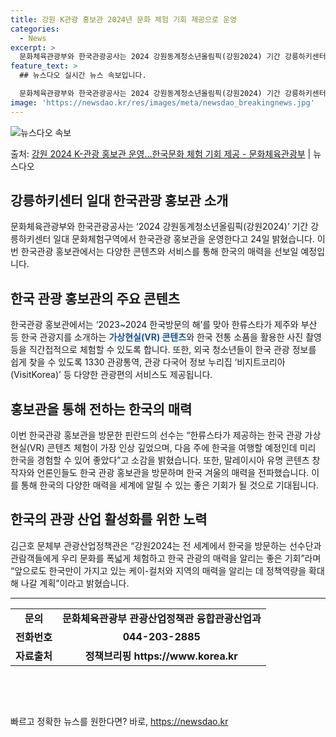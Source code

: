 ```yaml
---
title: 강원 K관광 홍보관 2024년 문화 체험 기회 제공으로 운영
categories:
  - News
excerpt: >
  문화체육관광부와 한국관광공사는 2024 강원동계청소년올림픽(강원2024) 기간 강릉하키센터 일대 문화체험구역…
feature_text: >
  ## 뉴스다오 실시간 뉴스 속보입니다.

  문화체육관광부와 한국관광공사는 2024 강원동계청소년올림픽(강원2024) 기간 강릉하키센터 일대 문화체험구역…
image: 'https://newsdao.kr/res/images/meta/newsdao_breakingnews.jpg'
---
```


![뉴스다오 속보](https://newsdao.kr/res/images/meta/newsdao_breakingnews.jpg)

<p>출처: <a href="https://newsdao.kr/3075" rel="dofollow">강원 2024 K-관광 홍보관 운영…한국문화 체험 기회 제공 - 문화체육관광부</a> | 뉴스다오</p>

<h2 data-ke-size="size26">강릉하키센터 일대 한국관광 홍보관 소개</h2>

<p data-ke-size="size16">문화체육관광부와 한국관광공사는 ‘2024 강원동계청소년올림픽(강원2024)’ 기간 강릉하키센터 일대 문화체험구역에서 한국관광 홍보관을 운영한다고 24일 밝혔습니다. 이번 한국관광 홍보관에서는 다양한 콘텐츠와 서비스를 통해 한국의 매력을 선보일 예정입니다.</p>

<h2 data-ke-size="size24">한국 관광 홍보관의 주요 콘텐츠</h2>

<p data-ke-size="size16">한국관광 홍보관에서는 ‘2023~2024 한국방문의 해’를 맞아 한류스타가 제주와 부산 등 한국 관광지를 소개하는 <b><span style="color: #1a5490;">가상현실(VR) 콘텐츠</span></b>와 한국 전통 소품을 활용한 사진 촬영 등을 직간접적으로 체험할 수 있도록 합니다. 또한, 외국 청소년들이 한국 관광 정보를 쉽게 찾을 수 있도록 1330 관광통역, 관광 다국어 정보 누리집 ‘비지트코리아(VisitKorea)’ 등 다양한 관광편의 서비스도 제공됩니다.</p>

<h2 data-ke-size="size24">홍보관을 통해 전하는 한국의 매력</h2>

<p data-ke-size="size16">이번 한국관광 홍보관을 방문한 핀란드의 선수는 “한류스타가 제공하는 한국 관광 가상현실(VR) 콘텐츠 체험이 가장 인상 깊었으며, 다음 주에 한국을 여행할 예정인데 미리 한국을 경험할 수 있어 좋았다”고 소감을 밝혔습니다. 또한, 말레이시아 유명 콘텐츠 창작자와 언론인들도 한국 관광 홍보관을 방문하며 한국 겨울의 매력을 전파했습니다. 이를 통해 한국의 다양한 매력을 세계에 알릴 수 있는 좋은 기회가 될 것으로 기대됩니다.</p>

<h2 data-ke-size="size24">한국의 관광 산업 활성화를 위한 노력</h2>

<p data-ke-size="size16">김근호 문체부 관광산업정책관은 “강원2024는 전 세계에서 한국을 방문하는 선수단과 관람객들에게 우리 문화를 폭넓게 체험하고 한국 관광의 매력을 알리는 좋은 기회”라며 “앞으로도 한국만이 가지고 있는 케이-컬처와 지역의 매력을 알리는 데 정책역량을 확대해 나갈 계획”이라고 밝혔습니다.</p>

<hr>

<table>
	<tr>
		<td style="text-align: center; height: 17px;"><b>문의</b></td>
		<td style="text-align: center; height: 17px;"><b>문화체육관광부 관광산업정책관 융합관광산업과</b></td>
	</tr>
	<tr>
		<td style="text-align: center; height: 17px;"><b>전화번호</b></td>
		<td style="text-align: center; height: 17px;"><b>044-203-2885</b></td>
	</tr>
	<tr>
		<td style="text-align: center; height: 17px;"><b>자료출처</b></td>
		<td style="text-align: center; height: 17px;"><b>정책브리핑 https://www.korea.kr</b></td>
	</tr>
</table>

<p data-ke-size="size16">&nbsp;</p>
<p data-ke-size="size16">&nbsp;</p> 

빠르고 정확한 뉴스를 원한다면? 바로, <a href="https://newsdao.kr" rel="dofollow">https://newsdao.kr</a>


    
